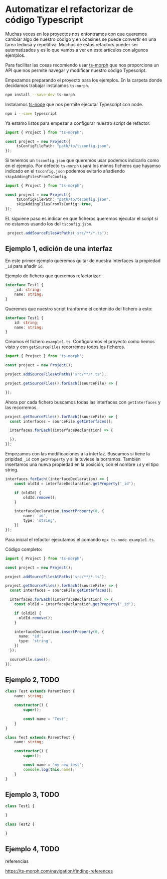 # Automatizar el refactorizar de código Typescript

Muchas veces en los proyectos nos entontramos con que queremos cambiar algo de nuestro código y en ocasines se puede convertir en una tarea tediosa y repetitiva. Muchos de estos refactors pueder ser automatizados y es lo que vamos a ver en este artículos con algunos ejemplos.

Para facilitar las cosas recomiendo usar [ts-morph](https://github.com/dsherret/ts-morph/) que nos proporciona un API que nos permite navegar y modificar nuestro código Typescript.

Empezamos preparando el proyecto para los ejemplos. En la carpeta donde decidamos trabajar instalamos `ts-morph`.

```bash
npm install --save-dev ts-morph
```

Instalamos [ts-node](https://www.npmjs.com/package/ts-node) que nos permite ejecutar Typescript con node.

```bash
npm i --save typescript
```

Ya estamo listos para empezar a configurar nuestro script de refactor.

```ts
import { Project } from "ts-morph";

const project = new Project({
     tsConfigFilePath: "path/to/tsconfig.json",
});
```

Si tenemos un `tsconfig.json` que queremos usar podemos indicarlo como en el ejemplo. Por defecto `ts-morph` usará los mimos ficheros que hayamso indicado en el `tsconfig.json` podemos evitarlo añadiendo `skipAddingFilesFromTsConfig`.

```ts
import { Project } from "ts-morph";

const project = new Project({
     tsConfigFilePath: "path/to/tsconfig.json",
     skipAddingFilesFromTsConfig: true,
});
```

EL siguiene paso es indicar en que ficheros queremos ejecutar el script si no estamos usando los del `tsconfig.json`.

```ts
 project.addSourceFilesAtPaths('src/**/*.ts');
 ```

## Ejemplo 1, edición de una interfaz

En este primer ejemplo queremos quitar de nuestra interfaces la propiedad `_id` para añadir `id`.

Ejemplo de fichero que queremos refactorizar:

```ts
interface Test1 {
    _id: string;
    name: string;
}
```

Queremos que nuestro script tranforme el contenido del fichero a esto:

```ts
interface Test1 {
    id: string;
    name: string;
}
```

Creamos el fichero `example1.ts`. Configuramos el proyecto como hemos visto y con `getSourceFiles` recorremos todos los ficheros.

```ts
import { Project } from 'ts-morph';

const project = new Project();

project.addSourceFilesAtPaths('src/**/*.ts');

project.getSourceFiles().forEach((sourceFile) => {

});
```

Ahora por cada fichero buscamos todas las interfaces con `getInterfaces` y las recorremos.

```ts
project.getSourceFiles().forEach((sourceFile) => {
  const interfaces = sourceFile.getInterfaces();

  interfaces.forEach((interfaceDeclaration) => {

  });
});
```

Empezamos con las modificaciones a la interfaz. Buscamos si tiene la pripidad `_id` con `getProperty` y si la tuviese la borramos. También insertamos una nueva propiedad en la posición, con el nombre `id` y el tipo string.

```ts
interfaces.forEach((interfaceDeclaration) => {
    const oldId = interfaceDeclaration.getProperty('_id');

    if (oldId) {
        oldId.remove();
    }

    interfaceDeclaration.insertProperty(0, {
        name: 'id',
        type: 'string',
    })
});
```

Para inicial el refactor ejecutamos el comando `npx ts-node example1.ts`.

Código completo:

```ts
import { Project } from 'ts-morph';

const project = new Project();

project.addSourceFilesAtPaths('src/**/*.ts');

project.getSourceFiles().forEach((sourceFile) => {
  const interfaces = sourceFile.getInterfaces();

  interfaces.forEach((interfaceDeclaration) => {
    const oldId = interfaceDeclaration.getProperty('_id');

    if (oldId) {
      oldId.remove();
    }

    interfaceDeclaration.insertProperty(0, {
      name: 'id',
      type: 'string',
    })
  });

  sourceFile.save();
});
```

## Ejemplo 2, TODO
```ts
class Test extends ParentTest {
    name: string;

    constructor() {
        super();

        const name = 'Test';
    }
}
```

```ts
class Test extends ParentTest {
    name: string;

    constructor() {
        super();

        const name = 'my new test';
        console.log(this.name);
    }
}
```

## Ejemplo 3, TODO

```ts
class Test1 {

}

class Test2 {

}
```

## Ejemplo 4, TODO

referencias

https://ts-morph.com/navigation/finding-references